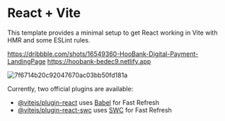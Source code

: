 # React + Vite

This template provides a minimal setup to get React working in Vite with HMR and some ESLint rules.

https://dribbble.com/shots/16549360-HooBank-Digital-Payment-LandingPage
https://hoobank-bedec9.netlify.app

![7f6714b20c92047670ac03bb50fd181a](https://github.com/Uno486/HooBank/assets/97807779/157668fa-ef1f-4893-8099-03c0bb92c204)

Currently, two official plugins are available:

- [@vitejs/plugin-react](https://github.com/vitejs/vite-plugin-react/blob/main/packages/plugin-react/README.md) uses [Babel](https://babeljs.io/) for Fast Refresh
- [@vitejs/plugin-react-swc](https://github.com/vitejs/vite-plugin-react-swc) uses [SWC](https://swc.rs/) for Fast Refresh
